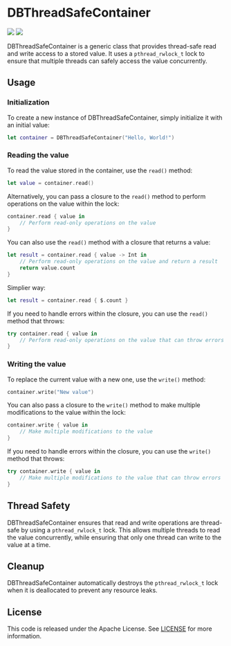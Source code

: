 # DBThreadSafeContainer

[![](https://img.shields.io/endpoint?url=https%3A%2F%2Fswiftpackageindex.com%2Fapi%2Fpackages%2Fdodobrands%2FDBThreadSafe-ios%2Fbadge%3Ftype%3Dswift-versions)](https://swiftpackageindex.com/dodobrands/DBThreadSafe-ios)
[![](https://img.shields.io/endpoint?url=https%3A%2F%2Fswiftpackageindex.com%2Fapi%2Fpackages%2Fdodobrands%2FDBThreadSafe-ios%2Fbadge%3Ftype%3Dplatforms)](https://swiftpackageindex.com/dodobrands/DBThreadSafe-ios)

DBThreadSafeContainer is a generic class that provides thread-safe read and write access to a stored value. It uses a `pthread_rwlock_t` lock to ensure that multiple threads can safely access the value concurrently.

## Usage

### Initialization

To create a new instance of DBThreadSafeContainer, simply initialize it with an initial value:

```swift
let container = DBThreadSafeContainer("Hello, World!")
```

### Reading the value

To read the value stored in the container, use the `read()` method:

```swift
let value = container.read()
```

Alternatively, you can pass a closure to the `read()` method to perform operations on the value within the lock:

```swift
container.read { value in
    // Perform read-only operations on the value
}
```

You can also use the `read()` method with a closure that returns a value:

```swift
let result = container.read { value -> Int in
    // Perform read-only operations on the value and return a result
    return value.count
}
```

Simplier way:
```swift
let result = container.read { $.count }
```

If you need to handle errors within the closure, you can use the `read()` method that throws:

```swift
try container.read { value in
    // Perform read-only operations on the value that can throw errors
}
```

### Writing the value

To replace the current value with a new one, use the `write()` method:

```swift
container.write("New value")
```

You can also pass a closure to the `write()` method to make multiple modifications to the value within the lock:

```swift
container.write { value in
    // Make multiple modifications to the value
}
```

If you need to handle errors within the closure, you can use the `write()` method that throws:

```swift
try container.write { value in
    // Make multiple modifications to the value that can throw errors
}
```

## Thread Safety

DBThreadSafeContainer ensures that read and write operations are thread-safe by using a `pthread_rwlock_t` lock. This allows multiple threads to read the value concurrently, while ensuring that only one thread can write to the value at a time.

## Cleanup

DBThreadSafeContainer automatically destroys the `pthread_rwlock_t` lock when it is deallocated to prevent any resource leaks.

## License

This code is released under the Apache License. See [LICENSE](LICENSE) for more information.

